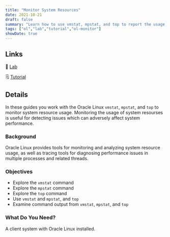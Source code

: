 ```yaml
---
title: "Monitor System Resources"
date: 2021-10-21
draft: false
summary: "Learn how to use vmstat, mpstat, and top to report the usage of system resources."
tags: ["ol","lab","tutorial","ol-monitor"]
showDate: true
---
```


## Links

:crescent_moon: [Lab](https://luna.oracle.com/lab/73bf7efa-53a1-4528-ad60-5f7b721fc3f8)

:spiral_notepad: [Tutorial](https://docs.oracle.com/en/learn/ol-monitoring)

## Details

In these guides you work with the Oracle Linux `vmstat`, `mpstat`, and `top` to monitor system resource usage.
Monitoring the usage of system resourses is useful for detecting issues which can adversely affect system performance.

### Background

Oracle Linux provides tools for monitoring and analyzing system resource usage, as well as tracing tools for diagnosing performance issues in multiple processes and related threads.


### Objectives

- Explore the `vmstat` command
- Explore the `mpstat` command
- Explore the `top` command
- Use `vmstat` and `mpstat`, and `top`
- Examine command output from `vmstat`, `mpstat`, and `top`

### What Do You Need?

A client system with Oracle Linux installed.

